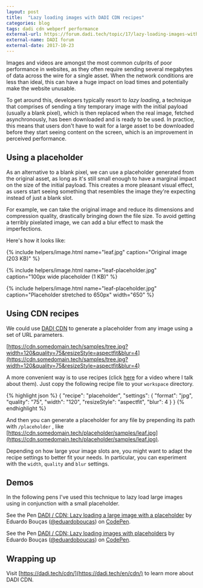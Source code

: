 ```yaml
---
layout: post
title:  "Lazy loading images with DADI CDN recipes"
categories: blog
tags: dadi cdn webperf performance
external-url: https://forum.dadi.tech/topic/17/lazy-loading-images-with-cdn-recipes
external-name: DADI forum
external-date: 2017-10-23
---
```

Images and videos are amongst the most common culprits of poor performance in websites, as they often require sending several megabytes of data across the wire for a single asset. When the network conditions are less than ideal, this can have a huge impact on load times and potentially make the website unusable.

To get around this, developers typically resort to *lazy loading*, a technique that comprises of sending a tiny temporary image with the initial payload (usually a blank pixel), which is then replaced when the real image, fetched asynchronously, has been downloaded and is ready to be used. <!--more-->In practice, this means that users don't have to wait for a large asset to be downloaded before they start seeing content on the screen, which is an improvement in perceived performance.

## Using a placeholder

As an alternative to a blank pixel, we can use a placeholder generated from the original asset, as long as it's still small enough to have a marginal impact on the size of the initial payload. This creates a more pleasant visual effect, as users start seeing something that resembles the image they're expecting instead of just a blank slot.

For example, we can take the original image and reduce its dimensions and compression quality, drastically bringing down the file size. To avoid getting a terribly pixelated image, we can add a blur effect to mask the imperfections.

Here's how it looks like:

{% include helpers/image.html name="leaf.jpg" caption="Original image (203 KB)" %}

{% include helpers/image.html name="leaf-placeholder.jpg" caption="100px wide placeholder (1 KB)" %}

{% include helpers/image.html name="leaf-placeholder.jpg" caption="Placeholder stretched to 650px" width="650" %}

## Using CDN recipes

We could use [DADI CDN](https://dadi.tech/cdn/) to generate a placeholder from any image using a set of URL parameters.

[https://cdn.somedomain.tech/samples/tree.jpg?width=120&quality=75&resizeStyle=aspectfit&blur=4](https://cdn.somedomain.tech/samples/tree.jpg?width=120&quality=75&resizeStyle=aspectfit&blur=4)

A more convenient way is to use recipes (click [here](https://www.youtube.com/watch?v=4wYq8fmyYhA) for a video where I talk about them). Just copy the following recipe file to your `workspace` directory.

{% highlight json %}
{
  "recipe": "placeholder",
  "settings": {
    "format": "jpg",
    "quality": "75",
    "width": "120",
    "resizeStyle": "aspectfit",
    "blur": 4
  }
}
{% endhighlight %}

And then you can generate a placeholder for any file by prepending its path with `/placeholder` , like [https://cdn.somedomain.tech/placeholder/samples/leaf.jpg](https://cdn.somedomain.tech/placeholder/samples/leaf.jpg).

Depending on how large your image slots are, you might want to adapt the recipe settings to better fit your needs. In particular, you can experiment with the `width`, `quality` and `blur` settings.

## Demos

In the following pens I've used this technique to lazy load large images using in conjunction with a small placeholder.

<p data-height="550" data-theme-id="0" data-slug-hash="RLOVGm" data-default-tab="result" data-user="eduardoboucas" data-embed-version="2" data-pen-title="DADI / CDN: Lazy loading a large image with a placeholder" data-preview="true" class="codepen">See the Pen <a href="https://codepen.io/eduardoboucas/pen/RLOVGm/">DADI / CDN: Lazy loading a large image with a placeholder</a> by Eduardo Bouças (<a href="https://codepen.io/eduardoboucas">@eduardoboucas</a>) on <a href="https://codepen.io">CodePen</a>.</p>
<script async src="https://production-assets.codepen.io/assets/embed/ei.js"></script>

<p data-height="344" data-theme-id="0" data-slug-hash="OxGVqb" data-default-tab="result" data-user="eduardoboucas" data-embed-version="2" data-pen-title="DADI / CDN: Lazy loading images with placeholders" data-preview="true" class="codepen">See the Pen <a href="https://codepen.io/eduardoboucas/pen/OxGVqb/">DADI / CDN: Lazy loading images with placeholders</a> by Eduardo Bouças (<a href="https://codepen.io/eduardoboucas">@eduardoboucas</a>) on <a href="https://codepen.io">CodePen</a>.</p>
<script async src="https://production-assets.codepen.io/assets/embed/ei.js"></script>

## Wrapping up

Visit [https://dadi.tech/cdn/](https://dadi.tech/en/cdn/) to learn more about DADI CDN.<!--tomb-->